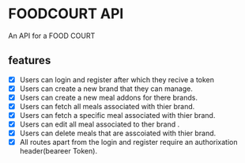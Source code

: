 # FOODCOURT API

An API for a FOOD COURT

## features

* [x] Users can login and register after which they recive a token
* [x] Users can create a new brand that they can manage.
* [x] Users can create a new meal addons for there brands.
* [x] Users can fetch all meals associated with thier brand.
* [x] Users can fetch a specific meal associated with thier brand.
* [x] Users can edit all meal associated to ther brand .
* [x] Users can  delete meals that are asscoiated with thier brand.
* [x] All routes apart from the login and register require an authorixation header(beareer Token). 
